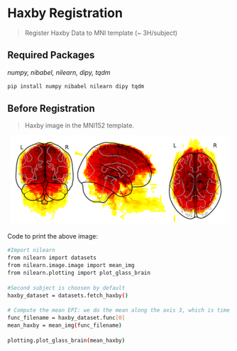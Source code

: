 # Haxby Registration 
> Register Haxby Data to MNI template (~ 3H/subject)

## Required Packages
_numpy, nibabel, nilearn, dipy, tqdm_


```sh
pip install numpy nibabel nilearn dipy tqdm
```

## Before Registration
> Haxby image in the MNI152 template.

<p align="center">
  <img  src="./images/before-registration.png">
</p>

Code to print the above image:
```sh
#Import nilearn
from nilearn import datasets 
from nilearn.image.image import mean_img
from nilearn.plotting import plot_glass_brain

#Second subject is choosen by default
haxby_dataset = datasets.fetch_haxby()

# Compute the mean EPI: we do the mean along the axis 3, which is time
func_filename = haxby_dataset.func[0]
mean_haxby = mean_img(func_filename)

plotting.plot_glass_brain(mean_haxby)

```


